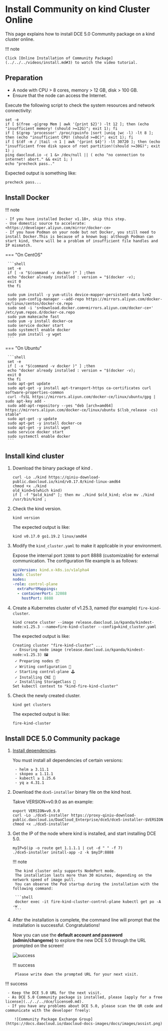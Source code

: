 # Install Community on kind Cluster Online

This page explains how to install DCE 5.0 Community package on a kind cluster online.

!!! note

    Click [Online Installation of Community Package](../../../videos/install.md#3) to watch the video tutorial.

## Preparation

- A node with CPU > 8 cores, memory > 12 GB, disk > 100 GB.
- Ensure that the node can access the Internet.

Execute the following script to check the system resources and network connectivity:

```shell
set -e
if [ $(free -g|grep Mem | awk '{print $2}') -lt 12 ]; then (echo "insufficient memory! (should >=12G)"; exit 1); fi
if [ $(grep 'processor' /proc/cpuinfo |sort |uniq |wc -l) -lt 8 ]; then (echo "insufficient CPU! (should >=8C)"; exit 1); fi
if [ $(df -m / |tail -n 1 | awk '{print $4}') -lt 30720 ]; then (echo "insufficient free disk space of root partition!(should >=30G)"; exit 1) ;
ping daocloud.io -c 1 &> /dev/null || ( echo "no connection to internet! abort." && exit 1; )
echo "precheck pass.."
```

Expected output is something like:

```none
precheck pass...
```

## Install Docker

!!! note

    - If you have installed Docker v1.18+, skip this step.
    - Use domestic source to accelerate: <https://developer.aliyun.com/mirror/docker-ce>
    - If you have Podman on your node but not Docker, you still need to install Docker.This is because of a known bug: although Podman can start kind, there will be a problem of insufficient file handles and IP mismatch.

=== "On CentOS"

     ```shell
     set -e
     if [ -x "$(command -v docker )" ] ;then
     echo "docker already installed : version = "$(docker -v);
     exit 0
     the fi
    
     sudo yum install -y yum-utils device-mapper-persistent-data lvm2
     sudo yum-config-manager --add-repo https://mirrors.aliyun.com/docker-ce/linux/centos/docker-ce.repo
     sudo sed -i 's+download.docker.com+mirrors.aliyun.com/docker-ce+' /etc/yum.repos.d/docker-ce.repo
     sudo yum makecache fast
     sudo yum -y install docker-ce
     sudo service docker start
     sudo systemctl enable docker
     sudo yum install -y wget
     ```

=== "On Ubuntu"

     ```shell
     set -e
     if [ -x "$(command -v docker )" ] ;then
     echo "docker already installed : version = "$(docker -v);
     exit 0
     the fi
     sudo apt-get update
     sudo apt-get -y install apt-transport-https ca-certificates curl software-properties-common
     curl -fsSL https://mirrors.aliyun.com/docker-ce/linux/ubuntu/gpg | sudo apt-key add -
     sudo add-apt-repository --yes "deb [arch=amd64] https://mirrors.aliyun.com/docker-ce/linux/ubuntu $(lsb_release -cs) stable"
     sudo apt-get -y update
     sudo apt-get -y install docker-ce
     sudo apt-get -y install wget
     sudo service docker start
     sudo systemctl enable docker
     ```

## Install kind cluster

1. Download the binary package of kind .

    ```shell
    curl -Lo ./kind https://qiniu-download-public.daocloud.io/kind/v0.17.0/kind-linux-amd64
    chmod +x ./kind
    old_kind=$(which kind)
    if [ -f "$old_kind" ]; then mv ./kind $old_kind; else mv ./kind /usr/bin/kind ;
    ```

1. Check the kind version.

    ```shell
    kind version
    ```

    The expected output is like:

    ```console
    kind v0.17.0 go1.19.2 linux/amd64
    ```

2. Modify the `kind_cluster.yaml` to make it applicable in your environment.

    Expose the internal port `32088` to port 8888 (customizable) for external communication. The configuration file example is as follows:

    ```yaml title="kind_cluster.yaml"
    apiVersion: kind.x-k8s.io/v1alpha4
    kind: Cluster
    nodes:
    -role: control-plane
      extraPortMappings:
      - containerPort: 32088
        hostPort: 8888
    ```

3. Create a Kubernetes cluster of v1.25.3, named (for example) `fire-kind-cluster`.

     ```shell
     kind create cluster --image release.daocloud.io/kpanda/kindest-node:v1.25.3 --name=fire-kind-cluster --config=kind_cluster.yaml
     ```

     The expected output is like:

     ```console
     Creating cluster "fire-kind-cluster" ...
      ✓ Ensuring node image (release.daocloud.io/kpanda/kindest-node:v1.25.3) 🖼
      ✓ Preparing nodes 📦
      ✓ Writing configuration 📜
      ✓ Starting control-plane 🕹️
      ✓ Installing CNI 🔌
      ✓ Installing StorageClass 💾
     Set kubectl context to "kind-fire-kind-cluster"
     ```

4. Check the newly created cluster.

     ```shell
     kind get clusters
     ```

     The expected output is like:

     ```console
     fire-kind-cluster
     ```

## Install DCE 5.0 Community package

1. [Install dependencies](../../install-tools.md).

    You must install all dependencies of certain versions:

        - helm ≥ 3.11.1
        - skopeo ≥ 1.11.1
        - kubectl ≥ 1.25.6
        - yq ≥ 4.31.1

2. Download the `dce5-installer` binary file on the kind host.

    Takve VERSION=v0.9.0 as an example:

    ```shell
    export VERSION=v0.9.0
    curl -Lo ./dce5-installer https://proxy-qiniu-download-public.daocloud.io/DaoCloud_Enterprise/dce5/dce5-installer-$VERSION
    chmod +x ./dce5-installer
    ```

3. Get the IP of the node where kind is installed, and start installing DCE 5.0.

    ```shell
    myIP=$(ip -o route get 1.1.1.1 | cut -d " " -f 7)
    ./dce5-installer install-app -z -k $myIP:8888
    ```

    !!! note

        The kind cluster only supports NodePort mode.
        The installation lasts more than 30 minutes, depending on the network speed of image pull.
        You can observe the Pod startup during the installation with the following command:

        ```shell
        docker exec -it fire-kind-cluster-control-plane kubectl get po -A -w
        ```

4. After the installation is complete, the command line will prompt that the installation is successful. Congratulations!

    Now you can use the **default account and password (admin/changeme)** to explore the new DCE 5.0 through the URL prompted on the screen!

    ![success](https://docs.daocloud.io/daocloud-docs-images/docs/install/images/success.png)

    !!! success

        Please write down the prompted URL for your next visit.

!!! success

     - Keep the DCE 5.0 URL for the next visit.
     - As DCE 5.0 Community package is installed, please [apply for a free license](../../../dce/license0.md).
     - If you have any problems about DCE 5.0, please scan the QR code and communicate with the developer freely:
    
        ![Community Package Exchange Group](https://docs.daocloud.io/daocloud-docs-images/docs/images/assist.png)
